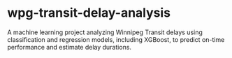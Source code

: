 # wpg-transit-delay-analysis
A machine learning project analyzing Winnipeg Transit delays using classification and regression models, including XGBoost, to predict on-time performance and estimate delay durations.
